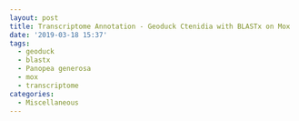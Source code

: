 ```yaml
---
layout: post
title: Transcriptome Annotation - Geoduck Ctenidia with BLASTx on Mox
date: '2019-03-18 15:37'
tags: 
  - geoduck
  - blastx
  - Panopea generosa
  - mox
  - transcriptome
categories: 
  - Miscellaneous
---
```

